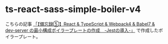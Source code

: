 # ts-react-sass-simple-boiler-v4

こちらの記事 [「【備忘録⑤】React & TypeScript & Webpack4 & Babel7 & dev-server の最小構成ボイラープレートの作成　-Jestの導入-」](https://qiita.com/Kento75/items/f020fe34d20d9408af08) で作成したボイラープレート。
